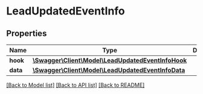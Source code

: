 # LeadUpdatedEventInfo

## Properties
Name | Type | Description | Notes
------------ | ------------- | ------------- | -------------
**hook** | [**\Swagger\Client\Model\LeadUpdatedEventInfoHook**](LeadUpdatedEventInfoHook.md) |  | [optional] 
**data** | [**\Swagger\Client\Model\LeadUpdatedEventInfoData**](LeadUpdatedEventInfoData.md) |  | [optional] 

[[Back to Model list]](../../README.md#documentation-for-models) [[Back to API list]](../../README.md#documentation-for-api-endpoints) [[Back to README]](../../README.md)


